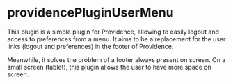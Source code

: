 # providencePluginUserMenu

This plugin is a simple plugin for Providence, allowing to easily logout and access to preferences from a menu. It aims to be a replacement for the user links (logout and preferences) in the footer of Providence.

Meanwhile, it solves the problem of a footer always present on screen. On a small screen (tablet), this plugin allows the user to have more space on screen.
